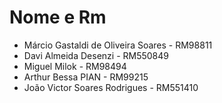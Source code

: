 # Nome e Rm
* Márcio Gastaldi de Oliveira Soares - RM98811
* Davi Almeida Desenzi - RM550849
* Miguel Milok - RM98494
* Arthur Bessa PIAN - RM99215
* João Victor Soares Rodrigues - RM551410

